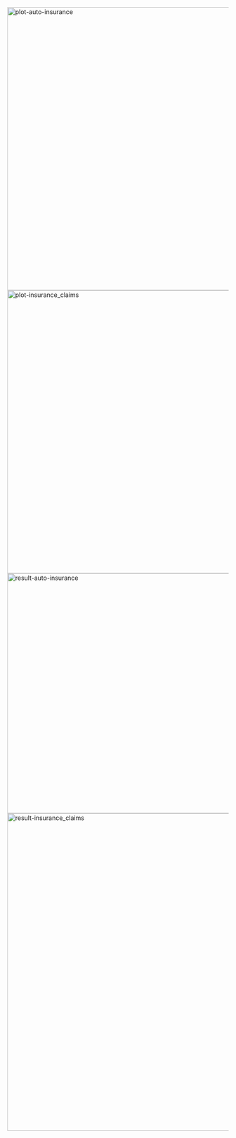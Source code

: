 <img width="645" alt="plot-auto-insurance" src="https://github.com/user-attachments/assets/1cd7eb33-f784-40d3-9091-bba04d26cb34">
<img width="645" alt="plot-insurance_claims" src="https://github.com/user-attachments/assets/ac97568c-43a3-4f32-9548-c211d4e71e0e">
<img width="547" alt="result-auto-insurance" src="https://github.com/user-attachments/assets/e9ff6cc3-f453-46a7-aeb3-88f374c84cab">
<img width="724" alt="result-insurance_claims" src="https://github.com/user-attachments/assets/15d51c4e-50d5-498f-b9e6-d53bca189a84">
